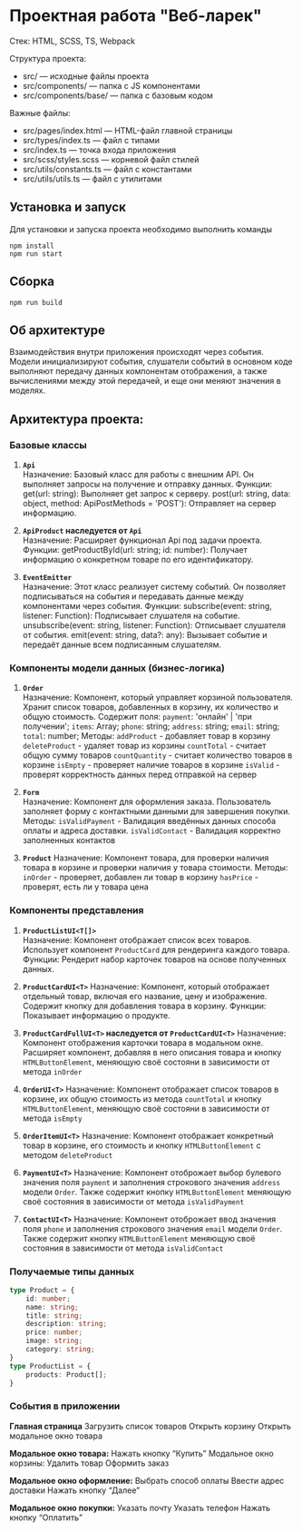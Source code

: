 # Проектная работа "Веб-ларек"

Стек: HTML, SCSS, TS, Webpack

Структура проекта:
- src/ — исходные файлы проекта
- src/components/ — папка с JS компонентами
- src/components/base/ — папка с базовым кодом

Важные файлы:
- src/pages/index.html — HTML-файл главной страницы
- src/types/index.ts — файл с типами
- src/index.ts — точка входа приложения
- src/scss/styles.scss — корневой файл стилей
- src/utils/constants.ts — файл с константами
- src/utils/utils.ts — файл с утилитами

## Установка и запуск
Для установки и запуска проекта необходимо выполнить команды

```
npm install
npm run start
```

## Сборка

```
npm run build
```


## Об архитектуре 

Взаимодействия внутри приложения происходят через события. Модели инициализируют события, слушатели событий в основном коде выполняют передачу данных компонентам отображения, а также вычислениями между этой передачей, и еще они меняют значения в моделях.


## Архитектура проекта:

### Базовые классы
1. **`Api`**  
Назначение:
Базовый класс для работы с внешним API. Он выполняет запросы на получение и отправку данных.
Функции:
get(url: string): Выполняет get запрос к серверу.
post(url: string, data: object, method: ApiPostMethods = 'POST'): Отправляет на сервер информацию.

1. **`ApiProduct` наследуется от `Api`**  
Назначение:
Расширяет функционал Api под задачи проекта.
Функции:
getProductById(url: string; id: number): Получает информацию о конкретном товаре по его идентификатору.

2. **`EventEmitter`**  
Назначение:
Этот класс реализует систему событий. Он позволяет подписываться на события и передавать данные между компонентами через события.
Функции:
subscribe(event: string, listener: Function): Подписывает слушателя на событие.
unsubscribe(event: string, listener: Function): Отписывает слушателя от события.
emit(event: string, data?: any): Вызывает событие и передаёт данные всем подписанным слушателям.

### Компоненты модели данных (бизнес-логика)

1. **`Order`**  
Назначение:
Компонент, который управляет корзиной пользователя. Хранит список товаров, добавленных в корзину, их количество и общую стоимость.
Содержит поля:
`payment`: 'онлайн' | 'при получении';
`items`: Array<Product>;
`phone`: string;
`address`: string;
`email`: string;
`total`: number;
Методы: 
`addProduct` - добавляет товар в корзину
`deleteProduct` - удаляет товар из корзины
`countTotal` - считает общую сумму товаров
`countQuantity` - считает количество товаров в корзине
`isEmpty` - проверяет наличие товаров в корзине
`isValid` - проверят корректность данных перед отправкой на сервер

2. **`Form`**  
Назначение:
Компонент для оформления заказа. Пользователь заполняет форму с контактными данными для завершения покупки.
Методы:
`isValidPayment` - Валидация введённых данных способа оплаты и адреса доставки.
`isValidContact` - Валидация корректно заполненных контактов

2. **`Product`**
Назначение:
Компонент товара, для проверки наличия товара в корзине и проверки наличия у товара стоимости.
Методы:
`inOrder` - проверяет, добавлен ли товар в корзину
`hasPrice` - проверят, есть ли у товара цена  


### Компоненты представления  

1. **`ProductListUI<T[]>`**  
Назначение:
Компонент отображает список всех товаров. Использует компонент `ProductCard` для рендеринга каждого товара.
Функции:
Рендерит набор карточек товаров на основе полученных данных.

2. **`ProductCardUI<T>`**
Назначение:
Компонент, который отображает отдельный товар, включая его название, цену и изображение. Содержит кнопку для добавления товара в корзину.
Функции:
Показывает информацию о продукте.

3. **`ProductCardFullUI<T>` наследуется от `ProductCardUI<T>`**
Назначение:
Компонент отображения карточки товара в модальном окне. Расширяет компонент, добавляя в него описания товара и кнопку `HTMLButtonElement`, меняющую своё состояни в зависимости от метода `inOrder`

4. **`OrderUI<T>`**
Назначение:
Компонент отображает список товаров в корзине, их общую стоимость из метода `countTotal` и кнопку `HTMLButtonElement`, меняющую своё состояни в зависимости от метода `isEmpty`

5. **`OrderItemUI<T>`**
Назначение:
Компонент отображает конкретный товар в корзине, его стоимость и кнопку `HTMLButtonElement` с методом `deleteProduct`

6. **`PaymentUI<T>`**
Назначение:
Компонент отоброжает выбор булевого значения поля `payment` и заполнения строкового значения `address` модели `Order`. Также содержит кнопку `HTMLButtonElement` меняющую своё состояния в зависимости от метода `isValidPayment`

7. **`ContactUI<T>`**
Назначение:
Компонент отоброжает ввод значения поля `phone` и заполнения строкового значения `email` модели `Order`. Также содержит кнопку `HTMLButtonElement` меняющую своё состояния в зависимости от метода `isValidContact`

### Получаемые типы данных

```ts
type Product = {
	id: number;
	name: string;
	title: string;
	description: string;
	price: number;
	image: string;
	category: string;
}
type ProductList = {
	products: Product[];
}
```

### События в приложении

**Главная страница**
Загрузить список товаров
Открыть корзину
Открыть модальное окно товара

**Модальное окно товара:**
Нажать кнопку “Купить”
Модальное окно корзины:
Удалить товар
Оформить заказ

**Модальное окно оформление:**
Выбрать способ оплаты
Ввести адрес доставки
Нажать кнопку “Далее”

**Модальное окно покупки:**
Указать почту
Указать телефон
Нажать кнопку “Оплатить”

